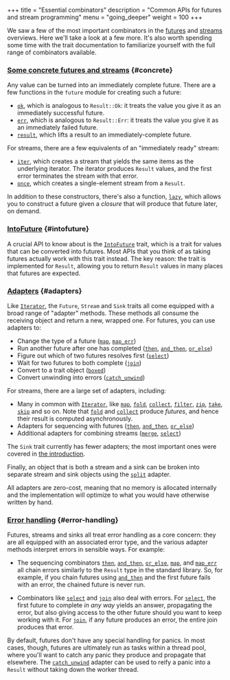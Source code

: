 +++
title = "Essential combinators"
description = "Common APIs for futures and stream programming"
menu = "going_deeper"
weight = 100
+++

We saw a few of the most important combinators in the
[futures](../../getting-started/futures) and
[streams](../../getting-started/streams-and-sinks) overviews. Here we'll take a
look at a few more. It's also worth spending some time with the trait
documentation to familiarize yourself with the full range of combinators
available.

### [Some concrete futures and streams](#concrete) {#concrete}

Any value can be turned into an immediately complete future. There are a few
functions in the `future` module for creating such a future:

- [`ok`], which is analogous to `Result::Ok`: it treats the value you give it as an immediately successful future.
- [`err`], which is analogous to `Result::Err`: it treats the value you give it as an immediately failed future.
- [`result`], which lifts a result to an immediately-complete future.

[`ok`]: https://docs.rs/futures/0.1/futures/future/fn.ok.html
[`err`]: https://docs.rs/futures/0.1/futures/future/fn.err.html
[`result`]: https://docs.rs/futures/0.1/futures/future/fn.result.html

For streams, there are a few equivalents of an "immediately ready" stream:

- [`iter`], which creates a stream that yields the same items as the underlying
iterator. The iterator produces `Result` values, and the first error terminates
the stream with that error.
- [`once`], which creates a single-element stream from a `Result`.

[`iter`]: https://docs.rs/futures/0.1/futures/stream/fn.iter.html
[`once`]: https://docs.rs/futures/0.1/futures/stream/fn.once.html

In addition to these constructors, there's also a function, [`lazy`], which
allows you to construct a future given a *closure* that will produce that future
later, on demand.

[`lazy`]: https://docs.rs/futures/0.1/futures/future/fn.lazy.html

### [IntoFuture](#intofuture) {#intofuture}

A crucial API to know about is the [`IntoFuture`] trait, which is a trait for
values that can be converted into futures. Most APIs that you think of as taking
futures actually work with this trait instead. The key reason: the trait is
implemented for `Result`, allowing you to return `Result` values in many places
that futures are expected.

[`IntoFuture`]: https://docs.rs/futures/0.1/futures/future/trait.IntoFuture.html

### [Adapters](#adapters) {#adapters}

Like [`Iterator`], the `Future`, `Stream` and `Sink` traits all come equipped
with a broad range of "adapter" methods. These methods all consume the receiving
object and return a new, wrapped one. For futures, you can use adapters to:

* Change the type of a future ([`map`], [`map_err`])
* Run another future after one has completed ([`then`], [`and_then`],
  [`or_else`])
* Figure out which of two futures resolves first ([`select`])
* Wait for two futures to both complete ([`join`])
* Convert to a trait object ([`boxed`])
* Convert unwinding into errors ([`catch_unwind`])

[`Iterator`]: https://doc.rust-lang.org/std/iter/trait.Iterator.html
[`Box`]: https://doc.rust-lang.org/std/boxed/struct.Box.html
[`map`]: https://docs.rs/futures/0.1/futures/future/trait.Future.html#method.map
[`map_err`]: https://docs.rs/futures/0.1/futures/future/trait.Future.html#method.map_err
[`then`]: https://docs.rs/futures/0.1/futures/future/trait.Future.html#method.then
[`and_then`]: https://docs.rs/futures/0.1/futures/future/trait.Future.html#method.and_then
[`or_else`]: https://docs.rs/futures/0.1/futures/future/trait.Future.html#method.or_else
[`select`]: https://docs.rs/futures/0.1/futures/future/trait.Future.html#method.select
[`join`]: https://docs.rs/futures/0.1/futures/future/trait.Future.html#method.join
[`boxed`]: https://docs.rs/futures/0.1/futures/future/trait.Future.html#method.boxed
[`catch_unwind`]: https://docs.rs/futures/0.1/futures/future/trait.Future.html#method.catch_unwind

For streams, there are a large set of adapters, including:

* Many in common with [`Iterator`], like [`map`][stream-map], [`fold`],
  [`collect`], [`filter`], [`zip`], [`take`], [`skip`] and so on. Note that [`fold`] and
  [`collect`] produce *futures*, and hence their result is computed
  asynchronously.
* Adapters for sequencing with futures ([`then`][stream-then],
  [`and_then`][stream-and_then], [`or_else`][stream-or_else])
* Additional adapters for combining streams ([`merge`], [`select`][stream-select])

[stream-map]: https://docs.rs/futures/0.1/futures/stream/trait.Stream.html#method.map
[`fold`]: https://docs.rs/futures/0.1/futures/stream/trait.Stream.html#method.fold
[`collect`]: https://docs.rs/futures/0.1/futures/stream/trait.Stream.html#method.collect
[`filter`]: https://docs.rs/futures/0.1/futures/stream/trait.Stream.html#method.filter
[`zip`]: https://docs.rs/futures/0.1/futures/stream/trait.Stream.html#method.zip
[`take`]: https://docs.rs/futures/0.1/futures/stream/trait.Stream.html#method.take
[`skip`]: https://docs.rs/futures/0.1/futures/stream/trait.Stream.html#method.skip
[stream-then]: https://docs.rs/futures/0.1/futures/stream/trait.Stream.html#method.then
[stream-and_then]: https://docs.rs/futures/0.1/futures/stream/trait.Stream.html#method.and_then
[stream-or_else]: https://docs.rs/futures/0.1/futures/stream/trait.Stream.html#method.or_else
[`merge`]: https://docs.rs/futures/0.1/futures/stream/trait.Stream.html#method.merge
[stream-select]: https://docs.rs/futures/0.1/futures/stream/trait.Stream.html#method.select

The `Sink` trait currently has fewer adapters; the most important ones were
covered in [the introduction](../../getting-started/streams-and-sinks).

Finally, an object that is both a stream and a sink can be broken into separate
stream and sink objects using the [`split`] adapter.

[`split`]: https://docs.rs/futures/0.1/futures/stream/trait.Stream.html#method.split

All adapters are zero-cost, meaning that no memory is allocated internally and
the implementation will optimize to what you would have otherwise written by
hand.

### [Error handling](#error-handling) {#error-handling}

Futures, streams and sinks all treat error handling as a core concern: they are
all equipped with an associated error type, and the various adapter methods
interpret errors in sensible ways. For example:

- The sequencing combinators [`then`], [`and_then`], [`or_else`], [`map`], and
  [`map_err`] all chain errors similarly to the `Result` type in the standard
  library. So, for example, if you chain futures using [`and_then`] and the
  first future fails with an error, the chained future is never run.

- Combinators like [`select`] and [`join`] also deal with errors. For
  [`select`], the first future to complete *in any way* yields an answer,
  propagating the error, but also giving access to the other future should you
  want to keep working with it. For [`join`], if any future produces an error,
  the entire join produces that error.

By default, futures don't have any special handling for panics. In most cases,
though, futures are ultimately run as tasks within a thread pool, where you'll
want to catch any panic they produce and propagate that elsewhere. The
[`catch_unwind`] adapter can be used to reify a panic into a `Result` without
taking down the worker thread.
